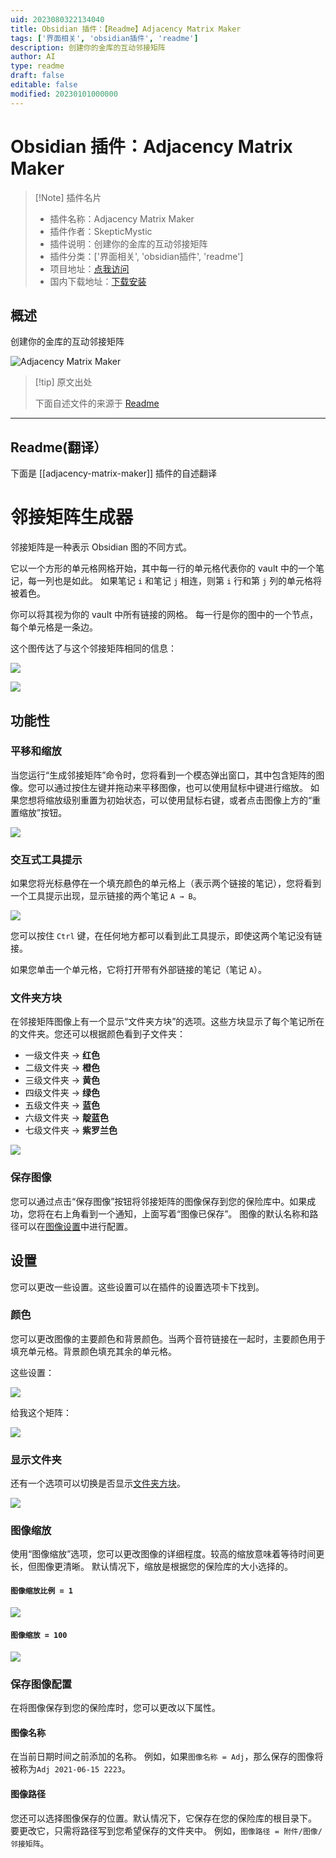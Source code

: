 ```yaml
---
uid: 2023080322134040
title: Obsidian 插件：【Readme】Adjacency Matrix Maker
tags: ['界面相关', 'obsidian插件', 'readme']
description: 创建你的金库的互动邻接矩阵
author: AI
type: readme
draft: false
editable: false
modified: 20230101000000
---
```


# Obsidian 插件：Adjacency Matrix Maker

> [!Note] 插件名片
> - 插件名称：Adjacency Matrix Maker
> - 插件作者：SkepticMystic
> - 插件说明：创建你的金库的互动邻接矩阵
> - 插件分类：['界面相关', 'obsidian插件', 'readme']
> - 项目地址：[点我访问](https://github.com/SkepticMystic/adjacency-matrix-maker)
> - 国内下载地址：[下载安装](https://pkmer.cn/products/plugin/pluginMarket/?adjacency-matrix-maker)

## 概述

创建你的金库的互动邻接矩阵

![Adjacency Matrix Maker](https://cdn.pkmer.cn/covers/adjacency-matrix-maker.png!pkmer)

> [!tip] 原文出处
> 
>下面自述文件的来源于 [Readme](https://ghproxy.net/https://raw.githubusercontent.com/SkepticMystic/adjacency-matrix-maker/master/README.md)
> 

---

## Readme(翻译）

下面是 [[adjacency-matrix-maker]] 插件的自述翻译


# 邻接矩阵生成器

邻接矩阵是一种表示 Obsidian 图的不同方式。

它以一个方形的单元格网格开始，其中每一行的单元格代表你的 vault 中的一个笔记，每一列也是如此。
如果笔记 `i` 和笔记 `j` 相连，则第 `i` 行和第 `j` 列的单元格将被着色。

你可以将其视为你的 vault 中所有链接的网格。
每一行是你的图中的一个节点，每个单元格是一条边。

这个图传达了与这个邻接矩阵相同的信息：

![](https://i.imgur.com/VZuvAhq.png)


![](https://i.imgur.com/glL4mGc.png)

## 功能性

### 平移和缩放

当您运行“生成邻接矩阵”命令时，您将看到一个模态弹出窗口，其中包含矩阵的图像。您可以通过按住左键并拖动来平移图像，也可以使用鼠标中键进行缩放。
如果您想将缩放级别重置为初始状态，可以使用鼠标右键，或者点击图像上方的“重置缩放”按钮。

![](https://i.imgur.com/iJohDDi.png)

### 交互式工具提示

如果您将光标悬停在一个填充颜色的单元格上（表示两个链接的笔记），您将看到一个工具提示出现，显示链接的两个笔记 `A → B`。

![](https://i.imgur.com/wu6ivE7.png)

您可以按住 `Ctrl` 键，在任何地方都可以看到此工具提示，即使这两个笔记没有链接。

如果您单击一个单元格，它将打开带有外部链接的笔记（笔记 `A`）。

### 文件夹方块

在邻接矩阵图像上有一个显示“文件夹方块”的选项。这些方块显示了每个笔记所在的文件夹。您还可以根据颜色看到子文件夹：

- 一级文件夹 → **红色**
- 二级文件夹 → **橙色**
- 三级文件夹 → **黄色**
- 四级文件夹 → **绿色**
- 五级文件夹 → **蓝色**
- 六级文件夹 → **靛蓝色**
- 七级文件夹 → **紫罗兰色**

![](https://i.imgur.com/R7xGlb4.png)

### 保存图像

您可以通过点击“保存图像”按钮将邻接矩阵的图像保存到您的保险库中。如果成功，您将在右上角看到一个通知，上面写着“图像已保存”。
图像的默认名称和路径可以在[图像设置](README.md#save-image-configuration)中进行配置。

## 设置

您可以更改一些设置。这些设置可以在插件的设置选项卡下找到。

### 颜色

您可以更改图像的主要颜色和背景颜色。当两个音符链接在一起时，主要颜色用于填充单元格。背景颜色填充其余的单元格。

这些设置：

![](https://i.imgur.com/gF0G9Zs.png)

给我这个矩阵：

![](https://i.imgur.com/4u6xgO6.png)

### 显示文件夹

还有一个选项可以切换是否显示[文件夹方块](README.md#folder-squares)。

![](https://i.imgur.com/pEWm964.png)

### 图像缩放

使用“图像缩放”选项，您可以更改图像的详细程度。较高的缩放意味着等待时间更长，但图像更清晰。
默认情况下，缩放是根据您的保险库的大小选择的。

#### `图像缩放比例 = 1`

![](https://i.imgur.com/0fu419R.png)

#### `图像缩放 = 100`

![](https://i.imgur.com/1gRD7hV.png)

### 保存图像配置

在将图像保存到您的保险库时，您可以更改以下属性。

#### 图像名称

在当前日期时间之前添加的名称。
例如，如果`图像名称 = Adj`，那么保存的图像将被称为`Adj 2021-06-15 2223`。

#### 图像路径

您还可以选择图像保存的位置。默认情况下，它保存在您的保险库的根目录下。
要更改它，只需将路径写到您希望保存的文件夹中。
例如，`图像路径 = 附件/图像/邻接矩阵`。



